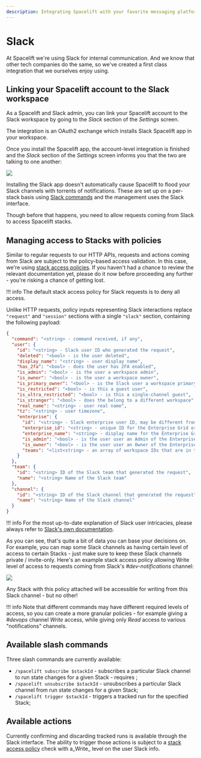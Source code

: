 ```yaml
---
description: Integrating Spacelift with your favorite messaging platform
---
```


# Slack

At Spacelift we're using Slack for internal communication. And we know that other tech companies do the same, so we've created a first class integration that we ourselves enjoy using.

## Linking your Spacelift account to the Slack workspace

As a Spacelift and Slack admin, you can link your Spacelift account to the Slack workspace by going to the _Slack_ section of the _Settings_ screen.

The integration is an OAuth2 exchange which installs Slack Spacelift app in your workspace.

Once you install the Spacelift app, the account-level integration is finished and the _Slack_ section of the _Settings_ screen informs you that the two are talking to one another:

![](../assets/screenshots/Mouse_Highlight_Overlay_and_Slack_integration_·_spacelift-io.png)

Installing the Slack app doesn't automatically cause Spacelift to flood your Slack channels with torrents of notifications. These are set up on a per-stack basis using [Slack commands](slack.md#available-commands) and the management uses the Slack interface.

Though before that happens, you need to allow requests coming from Slack to access Spacelift stacks.

## Managing access to Stacks with policies

Similar to regular requests to our HTTP APIs, requests and actions coming from Slack are subject to the policy-based access validation. In this case, we're using [stack access policies](../concepts/policy/stack-access-policy.md). If you haven't had a chance to review the relevant documentation yet, please do it now before proceeding any further - you're risking a chance of getting lost.

!!! info
    The default stack access policy for Slack requests is to deny all access.

Unlike HTTP requests, policy inputs representing Slack interactions replace `"request"` and `"session"` sections with a single `"slack"` section, containing the following payload:

```json
{
  "command": "<string> - command received, if any",
  "user": {
    "id": "<string> - Slack user ID who generated the request",
    "deleted": "<bool> - is the user deleted",
    "display_name": "<string> - user display name",
    "has_2fa": "<bool> - does the user has 2FA enabled",
    "is_admin": "<bool> - is the user a workspace admin",
    "is_owner": "<bool> - is the user a workspace owner",
    "is_primary_owner": "<bool> - is the Slack user a workspace primary owner",
    "is_restricted": "<bool> - is this a guest user",
    "is_ultra_restricted": "<bool> - is this a single-channel guest",
    "is_stranger": "<bool> - does the belong to a different workspace",
    "real_name": "<string> - user real name",
    "tz": "<string> - user timezone",
    "enterprise": {
      "id": "<string> - Slack enterprise user ID, may be different from user.id",
      "enterprise_id": "<string> - unique ID for the Enterprise Grid organization this user belongs to",
      "enterprise_name": "<string> - display name for the Enterprise Grid organization",
      "is_admin": "<bool> - is the user user an Admin of the Enterprise Grid organization",
      "is_owner": "<bool> - is the user user an Owner of the Enterprise Grid organization",
      "teams": "<list<string> - an array of workspace IDs that are in the Enterprise Grid organization"
    }
  },
  "team": {
    "id": "<string> ID of the Slack team that generated the request",
    "name": "<string> Name of the Slack team"
  },
  "channel": {
    "id": "<string> ID of the Slack channel that generated the request",
    "name": "<string> Name of the Slack channel"
  }
}
```

!!! info
    For the most up-to-date explanation of Slack user intricacies, please always refer to [Slack's own documentation](https://api.slack.com/types/user).

As you can see, that's quite a bit of data you can base your decisions on. For example, you can map some Slack channels as having certain level of access to certain Stacks - just make sure to keep these Slack channels private / invite-only. Here's an example stack access policy allowing Write level of access to requests coming from Slack's _#dev-notifications_ channel:

![](../assets/screenshots/Manage_stacks_from__dev-notifications_·_spacelift-io.png)

Any Stack with this policy attached will be accessible for writing from this Slack channel - but no other!

!!! info
    Note that different commands may have different required levels of access, so you can create a more granular policies - for example giving a _#devops_ channel _Write_ access, while giving only _Read_ access to various "notifications" channels.

## Available slash commands

Three slash commands are currently available:

- `/spacelift subscribe $stackId` - subscribes a particular Slack channel to run state changes for a given Stack - requires ;
- `/spacelift unsubscribe $stackId` - unsubscribes a particular Slack channel from run state changes for a given Stack;
- `/spacelift trigger $stackId` - triggers a tracked run for the specified Stack;

## Available actions

Currently confirming and discarding tracked runs is available through the Slack interface. The ability to trigger those actions is subject to a [stack access policy](../concepts/policy/stack-access-policy.md) check with a_Write_ level on the user Slack info.
